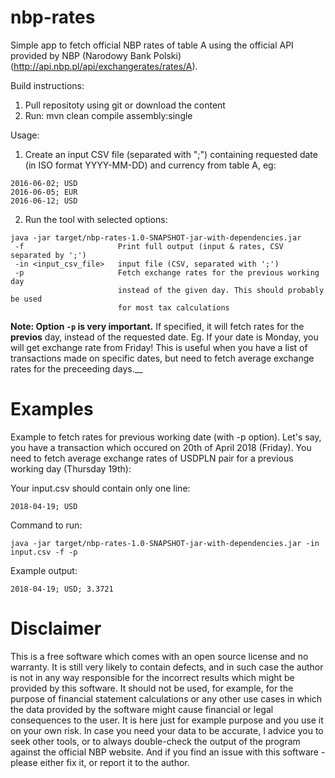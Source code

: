 # nbp-rates
Simple app to fetch official NBP rates of table A using the official API provided by NBP (Narodowy Bank Polski) (http://api.nbp.pl/api/exchangerates/rates/A).

Build instructions:
1. Pull repositoty using git or download the content
2. Run:
mvn clean compile assembly:single

Usage:
1) Create an input CSV file (separated with ";") containing requested date (in ISO format YYYY-MM-DD) and currency from table A, eg:

```
2016-06-02; USD
2016-06-05; EUR
2016-06-12; USD
```

2) Run the tool with selected options:

```
java -jar target/nbp-rates-1.0-SNAPSHOT-jar-with-dependencies.jar
 -f                     Print full output (input & rates, CSV separated by ';')
 -in <input_csv_file>   input file (CSV, separated with ';')
 -p                     Fetch exchange rates for the previous working day
                        instead of the given day. This should probably be used
                        for most tax calculations
```

__Note: Option ```-p``` is very important.__ If specified, it will fetch rates for the __previos__ day, instead of the requested date. Eg. If your date is Monday, you will get exchange rate from Friday! This is useful when you have a list of transactions made on specific dates, but need to fetch average exchange rates for the preceeding days.__

# Examples
Example to fetch rates for previous working date (with -p option).
Let's say, you have a transaction which occured on 20th of April 2018 (Friday). You need to fetch average exchange rates of USDPLN pair for a previous working day (Thursday 19th):

Your input.csv should contain only one line:
```
2018-04-19; USD
```
Command to run:
```
java -jar target/nbp-rates-1.0-SNAPSHOT-jar-with-dependencies.jar -in input.csv -f -p
```

Example output:
```
2018-04-19; USD; 3.3721
```

# Disclaimer
This is a free software which comes with an open source license and no warranty. It is still very likely to contain defects, and in such case the author is not in any way responsible for the incorrect results which might be provided by this software. It should not be used, for example, for the purpose of financial statement calculations or any other use cases in which the data provided by the software might cause financial or legal consequences to the user. It is here just for example purpose and you use it on your own risk. In case you need your data to be accurate, I advice you to seek other tools, or to always double-check the output of the program against the official NBP website. And if you find an issue with this software - please either fix it, or report it to the author.
